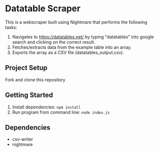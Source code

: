 # Datatable Scraper

This is a webscraper built using Nightmare that performs the following tasks:
1. Navigates to https://datatables.net/ by typing "datatables" into google search and clicking
on the correct result.
2. Fetches/extracts data from the example table into an array.
3. Exports the array as a CSV file (datatables_output.csv).

## Project Setup

Fork and clone this repository

## Getting Started

1. Install dependencies: `npm install`
2. Run program from command line: `node index.js`

## Dependencies

- csv-writer
- nightmare
